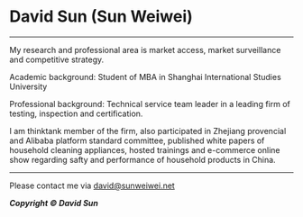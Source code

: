 # David Sun (Sun Weiwei)
***
My research and professional area is market access, market surveillance and competitive strategy.  

Academic background: Student of MBA in Shanghai International Studies University

Professional background: Technical service team leader in a leading firm of testing, inspection and certification.  

I am thinktank member of the firm, also participated in Zhejiang provencial and Alibaba platform standard committee, published white papers of household cleaning appliances, hosted trainings and e-commerce online show regarding safty and performance of household products in China.


***
Please contact me via <david@sunweiwei.net>


***Copyright &copy; David Sun***


